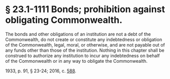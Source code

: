 # § 23.1-1111 Bonds; prohibition against obligating Commonwealth.

<p>The bonds and other obligations of an institution are not a debt of the Commonwealth, do not create or constitute any indebtedness or obligation of the Commonwealth, legal, moral, or otherwise, and are not payable out of any funds other than those of the institution. Nothing in this chapter shall be construed to authorize any institution to incur any indebtedness on behalf of the Commonwealth or in any way to obligate the Commonwealth.</p><p>1933, p. 91, § 23-24; 2016, c. <a href='http://lis.virginia.gov/cgi-bin/legp604.exe?161+ful+CHAP0588'>588</a>.</p>
